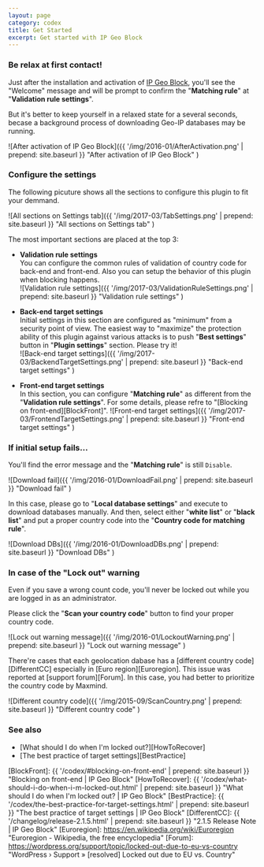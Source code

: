 ```yaml
---
layout: page
category: codex
title: Get Started
excerpt: Get started with IP Geo Block
---
```


### Be relax at first contact! ###

Just after the installation and activation of [IP Geo Block][IP-Geo-Block], 
you'll see the "Welcome" message and will be prompt to confirm the 
"**Matching rule**" at "**Validation rule settings**".

But it's better to keep yourself in a relaxed state for a several seconds, 
becase a background process of downloading Geo-IP databases may be running.

![After activation of IP Geo Block]({{ '/img/2016-01/AfterActivation.png' | prepend: site.baseurl }}
 "After activation of IP Geo Block"
)

### Configure the settings ###

The following picuture shows all the sections to configure this plugin to fit 
your demmand.

![All sections on Settings tab]({{ '/img/2017-03/TabSettings.png' | prepend: site.baseurl }}
 "All sections on Settings tab"
)

The most important sections are placed at the top 3:

- **Validation rule settings**  
  You can configure the common rules of validation of country code for back-end
  and front-end. Also you can setup the behavior of this plugin when blocking 
  happens.  
  ![Validation rule settings]({{ '/img/2017-03/ValidationRuleSettings.png' | prepend: site.baseurl }}
   "Validation rule settings"
  )

- **Back-end target settings**  
  Initial settings in this section are configured as "minimum" from a security 
  point of view. The easiest way to "maximize" the protection ability of this 
  plugin against various attacks is to push "**Best settings**" button in 
  "**Plugin settings**" section. Please try it!  
  ![Back-end target settings]({{ '/img/2017-03/BackendTargetSettings.png' | prepend: site.baseurl }}
   "Back-end target settings"
  )

- **Front-end target settings**  
  In this section, you can configure "**Matching rule**" as different from the 
  "**Validation rule settings**". For some details, please refre to 
  "[Blocking on front-end][BlockFront]".
  ![Front-end target settings]({{ '/img/2017-03/FrontendTargetSettings.png' | prepend: site.baseurl }}
   "Front-end target settings"
  )

### If initial setup fails... ###

You'll find the error message and the "**Matching rule**" is still `Disable`.

![Download fail]({{ '/img/2016-01/DownloadFail.png' | prepend: site.baseurl }}
 "Download fail"
)

In this case, please go to "**Local database settings**" and execute to 
download databases manually. And then, select either "**white list**" or 
"**black list**" and put a proper country code into the "**Country code for 
matching rule**".

![Download DBs]({{ '/img/2016-01/DownloadDBs.png' | prepend: site.baseurl }}
 "Download DBs"
)

### In case of the "Lock out" warning ###

Even if you save a wrong count code, you'll never be locked out while you are 
logged in as an administrator.

Please click the "**Scan your country code**" button to find your proper 
country code.

![Lock out warning message]({{ '/img/2016-01/LockoutWarning.png' | prepend: site.baseurl }}
 "Lock out warning message"
)

There're cases that each geolocation dabase has a 
[different country code][DifferentCC] especially in 
[Euro region][Euroregion]. This issue was reported at [support forum][Forum].
In this case, you had better to prioritize the country code by Maxmind.

![Different country code]({{ '/img/2015-09/ScanCountry.png' | prepend: site.baseurl }}
 "Different country code"
)

### See also ###

- [What should I do when I'm locked out?][HowToRecover]
- [The best practice of target settings][BestPractice]

[IP-Geo-Block]: https://wordpress.org/plugins/ip-geo-block/ "WordPress › IP Geo Block « WordPress Plugins"
[BlockFront]:   {{ '/codex/#blocking-on-front-end'                     | prepend: site.baseurl }} "Blocking on front-end | IP Geo Block"
[HowToRecover]: {{ '/codex/what-should-i-do-when-i-m-locked-out.html'  | prepend: site.baseurl }} "What should I do when I'm locked out? | IP Geo Block"
[BestPractice]: {{ '/codex/the-best-practice-for-target-settings.html' | prepend: site.baseurl }} "The best practice of target settings | IP Geo Block"
[DifferentCC]:  {{ '/changelog/release-2.1.5.html'                     | prepend: site.baseurl }} "2.1.5 Release Note | IP Geo Block"
[Euroregion]:   https://en.wikipedia.org/wiki/Euroregion "Euroregion - Wikipedia, the free encyclopedia"
[Forum]:        https://wordpress.org/support/topic/locked-out-due-to-eu-vs-country "WordPress &#8250; Support &raquo; [resolved] Locked out due to EU vs. Country"
